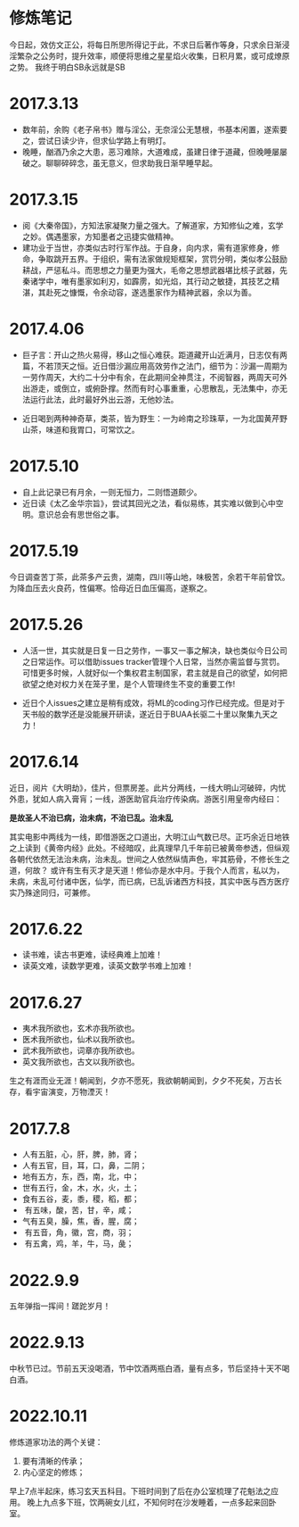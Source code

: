 # 修炼笔记 #

今日起，效仿文正公，将每日所思所得记于此，不求日后著作等身，只求余日渐浸淫繁杂之公务时，提升效率，顺便将思维之星星焰火收集，日积月累，或可成燎原之势。
我终于明白SB永远就是SB
# 2017.3.13 #

- 数年前，余购《老子帛书》赠与淫公，无奈淫公无慧根，书基本闲置，遂索要之，尝试日读少许，但求仙学路上有明灯。
- 晚睡，酗酒乃余之大患，恶习难除，大道难成，虽建日律于道藏，但晚睡屡屡破之。聊聊碎碎念，虽无意义，但求助我日渐早睡早起。

# 2017.3.15 #

- 阅《大秦帝国》，方知法家凝聚力量之强大。了解道家，方知修仙之难，玄学之妙。偶遇墨家，方知墨者之迅捷实做精神。
- 建功业于当世，亦类似古时行军作战。于自身，向内求，需有道家修身，修命，争取跳开五界。于组织，需有法家做规矩框架，赏罚分明，类似孝公鼓励耕战，严惩私斗。而思想之力量更为强大，毛帝之思想武器堪比核子武器，先秦诸学中，唯有墨家如利刃，如霹雳，如光焰，其行动之敏捷，其技艺之精湛，其赴死之慷慨，令余动容，遂选墨家作为精神武器，余以为善。

# 2017.4.06 #

- 巨子言：开山之热火易得，移山之恒心难获。距道藏开山近满月，日志仅有两篇，不若顶天之恒。近日借沙漏应用高效劳作之法门，细节为：沙漏一周期为一劳作周天，大约二十分中有余，在此期间全神贯注，不阅智器，两周天可外出游走，或倒立，或俯卧撑。然而有时心事重重，心思散乱，无法集中，亦无法运行此法，此时最好外出云游，无他妙法。

- 近日喝到两种神奇草，类茶，皆为野生：一为岭南之珍珠草，一为北国黄芹野山茶，味道和我胃口，可常饮之。

# 2017.5.10 #

- 自上此记录已有月余，一则无恒力，二则悟道颇少。
- 近日读《太乙金华宗旨》，尝试其回光之法，看似易练，其实难以做到心中空明。意识总会有思世俗之事。

# 2017.5.19 #

今日调查苦丁茶，此茶多产云贵，湖南，四川等山地，味极苦，余若干年前曾饮。为降血压去火良药，性偏寒。恰母近日血压偏高，遂察之。

# 2017.5.26 #

- 人活一世，其实就是日复一日之劳作，一事又一事之解决，缺也类似今日公司之日常运作。可以借助issues tracker管理个人日常，当然亦需监督与赏罚。可惜更多时候，人就好似一个集权君主制国家，君主就是自己的欲望，如何把欲望之绝对权力关在笼子里，是个人管理终生不变的重要工作!

- 近日个人issues之建立是稍有成效，将ML的coding习作已经完成。但是对于天书般的数学还是没能展开研读，遂近日于BUAA长驱二十里以聚集九天之力！

# 2017.6.14 #

近日，阅片《大明劫》，佳片，但票房差。此片分两线，一线大明山河破碎，内忧外患，犹如人病入膏肓；一线，游医助官兵治疗传染病。游医引用皇帝内经曰：

**是故圣人不治已病，治未病，不治已乱。治未乱**

其实电影中两线为一线，即借游医之口道出，大明江山气数已尽。正巧余近日地铁之上读到《黄帝内经》此处。不经暗叹，此真理早几千年前已被黄帝参透，但纵观各朝代依然无法治未病，治未乱。世间之人依然纵情声色，牢其筋骨，不修长生之道，何故？ 或许有生有灭才是天道！修仙亦是水中月。于我个人而言，私以为，未病，未乱可付诸中医，仙学，而已病，已乱诉诸西方科技，其实中医与西方医疗实乃殊途同归，可兼修。

# 2017.6.22 #

- 读书难，读古书更难，读经典难上加难！ 
- 读英文难，读数学更难，读英文数学书难上加难！

# 2017.6.27 #

- 夷术我所欲也，玄术亦我所欲也。
- 医术我所欲也，仙术以我所欲也。
- 武术我所欲也，词章亦我所欲也。
- 英文我所欲也，古文以我所欲也。

生之有涯而业无涯！朝闻到，夕亦不愿死，我欲朝朝闻到，夕夕不死矣，万古长存，看宇宙演变，万物湮灭！

# 2017.7.8 #

- 人有五脏，心，肝，脾，肺，肾；
- 人有五官，目，耳，口，鼻，二阴；
- 地有五方，东，西，南，北，中；
- 世有五行，金，木，水，火，土；
- 食有五谷，麦，黍，稷，稻，都；
- ​    有五味，酸，苦，甘，辛，咸；
- 气有五臭，臊，焦，香，腥，腐；
- ​    有五音，角，徽，宫，商，羽；
- ​    有五禽，鸡，羊，牛，马，彘；

# 2022.9.9

五年弹指一挥间！蹉跎岁月！

# 2022.9.13

中秋节已过。节前五天没喝酒，节中饮酒两瓶白酒，量有点多，节后坚持十天不喝白酒。

# 2022.10.11

修炼道家功法的两个关键：

1. 要有清晰的传承；
2. 内心坚定的修炼；

早上7点半起床，练习玄天五科目。下班时间到了后在办公室梳理了花魁法之应用。
晚上九点多下班，饮两碗女儿红，不知何时在沙发睡着，一点多起来回卧室。
